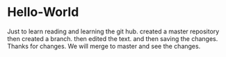 # Hello-World
Just to learn
reading and learning the git hub.
created a master repository
then created a branch.
then edited the text.
and then saving the changes.
Thanks for changes. We will merge to master and see the changes.
